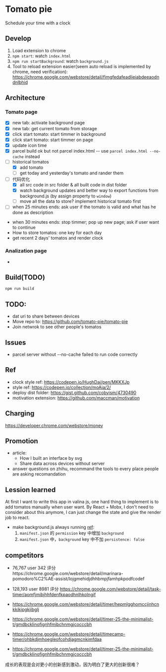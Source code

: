 # Tomato pie
Schedule your time with a clock

## Develop

1. Load extension to chrome
2. `npm start`: watch `index.html`
3. `npm run startBackground`: watch `background.js`
4. Tool to reload extension easier(seem auto reload is implemented by chrome, need verification): https://chrome.google.com/webstore/detail/fimgfedafeadlieiabdeeaodndnlbhid

## Architecture

### Tomato page
- [x] new tab: activate background page
- [x] new tab: get current tomato from storage
- [x] click start tomato: start timmer in background
- [x] click start tomato: start timmer on page
- [x] update icon time
- [x] parcel build ok but not parcel index.html -- use `parcel index.html --no-cache` instead
- [ ] historical tomatos
    - [x] add tomato
    - [ ] get today and yesterday's tomato and rander them
- [ ] 代码优化
    - [x] all src code in src folder & all built code in dist folder
    - [x] watch background updates and better way to export functions from background.js (by assign property to `window`) 
    - [ ] move all the data to store? implement historical tomato first
- [ ] when 25 minutes ends: ask user if the tomato is valid and what has he done as description
- when 30 minutes ends: stop timmer; pop up new page; ask if user want to continue
- How to store tomatos: one key for each day
- get recent 2 days' tomatos and render clock

### Analization page
- 

## Build(TODO)

```bash
npm run build
```

## TODO:
- dat uri to share between devices
- Move repo to: https://github.com/tomato-pie/tomato-pie
- Join netwrok to see other people's tomatos

## Issues
- parcel server without --no-cache failed to run code correctly

## Ref
- clock style ref: https://codepen.io/HughDai/pen/MKKXJp
- style ref: https://codepen.io/collection/moAia/2/
- deploy dist folder: https://gist.github.com/cobyism/4730490
- motivation extension: https://github.com/maccman/motivation 


## Charging
https://developer.chrome.com/webstore/money

## Promotion
- article: 
    - How I built an interface by svg
    - Share data across devices without server
- answer questions on zhihu, recommand the tools to every place people are asking recomandation

## Lession learned
At first I want to write this app in valina js, one hard thing to implement is to add tomatos manually when user want. By React + Mobx, I don't need to consider about this anymore, I can just change the state and give the render job to react.

- make background.js always running [ref](https://stackoverflow.com/questions/17119266/how-do-i-keep-my-app-from-going-inactive):
    1. `manifest.json` 的 `permission` key 中增加 `background`
    2. `manifest.json` 中，`background` key 中不加 `persistence: false`

## competitors
- 76,767 user 342 评分https://chrome.google.com/webstore/detail/marinara-pomodoro%C2%AE-assist/lojgmehidjdhhbmpjfamhpkpodfcodef
- 128,193 user 8981 评分 https://chrome.google.com/webstore/detail/task-timer/aomfjmibjhhfdenfkpaodhnlhkolngif
- https://chrome.google.com/webstore/detail/timer/hepmlgghomccjinhcnkkikjpgkjibglj
- https://chrome.google.com/webstore/detail/timer-25-the-minimalist-t/gmdbcklinofignhfmibchnmgjcocccbh

- https://chrome.google.com/webstore/detail/timecamp-timer/ohbkdjmhoegleofcohdjagmcnkimfdaa
- https://chrome.google.com/webstore/detail/timer-25-the-minimalist-t/gmdbcklinofignhfmibchnmgjcocccbh

成长的表现是会对更小的创新感到激动，因为明白了更大的创新很难？